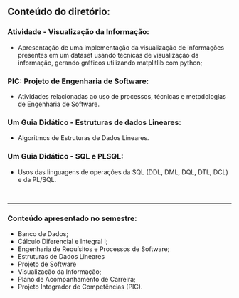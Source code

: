 ## **Conteúdo do diretório:**

### Atividade - Visualização da Informação:
- Apresentação de uma implementação da visualização de informações presentes em um dataset usando técnicas de visualização da informação, gerando gráficos utilizando matplitlib com python;

### PIC: Projeto de Engenharia de Software:
- Atividades relacionadas ao uso de processos, técnicas e metodologias de Engenharia de Software.

### Um Guia Didático - Estruturas de dados Lineares:
- Algoritmos de Estruturas de Dados Lineares.

### Um Guia Didático - SQL e PLSQL:
- Usos das linguagens de operações da SQL (DDL, DML, DQL, DTL, DCL) e da PL/SQL.

</br><hr>

### **Conteúdo apresentado no semestre:**

- Banco de Dados;
- Cálculo Diferencial e Integral I;
- Engenharia de Requísitos e Processos de Software;
- Estruturas de Dados Lineares
- Projeto de Software
- Visualização da Informação;
- Plano de Acompanhamento de Carreira;
- Projeto Integrador de Competências (PIC).
